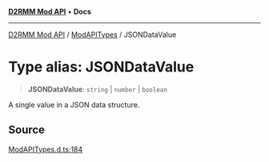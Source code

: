 [**D2RMM Mod API**](../../index.md) • **Docs**

***

[D2RMM Mod API](../../modules.md) / [ModAPITypes](../index.md) / JSONDataValue

# Type alias: JSONDataValue

> **JSONDataValue**: `string` \| `number` \| `boolean`

A single value in a JSON data structure.

## Source

[ModAPITypes.d.ts:184](https://github.com/olegbl/d2rmm/blob/7b50646c3690465cf5277007fc3d5d33286edb15/src/renderer/ModAPITypes.d.ts#L184)
